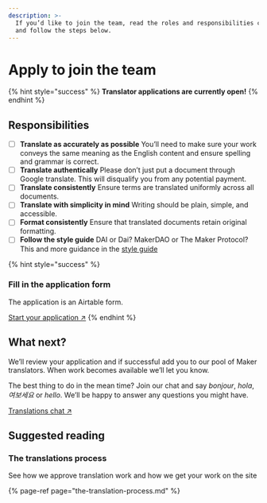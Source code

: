 ```yaml
---
description: >-
  If you’d like to join the team, read the roles and responsibilities carefully
  and follow the steps below.
---
```


# Apply to join the team

{% hint style="success" %}
**Translator applications are currently open!**
{% endhint %}

## Responsibilities

* [ ] **Translate as accurately as possible**  You’ll need to make sure your work conveys the same meaning as the English content and ensure spelling and grammar is correct. 
* [ ] **Translate authentically**  Please don’t just put a document through Google translate. This will disqualify you from any potential payment. 
* [ ] **Translate consistently**  Ensure terms are translated uniformly across all documents. 
* [ ] **Translate with simplicity in mind**  Writing should be plain, simple, and accessible. 
* [ ] **Format consistently**  Ensure that translated documents retain original formatting. 
* [ ] **Follow the style guide**  DAI or Dai? MakerDAO or The Maker Protocol? This and more guidance in the [style guide](../content/writing-style-guide.md)

{% hint style="success" %}
### Fill in the application form

The application is an Airtable form.

[Start your application ↗](https://airtable.com/shr415iT3e8S8nuzS)
{% endhint %}

## What next?

We’ll review your application and if successful add you to our pool of Maker translators. When work becomes available we’ll let you know.

The best thing to do in the mean time? Join our chat and say _bonjour_, _hola_, _여보세요_ or _hello_. We’ll be happy to answer any questions you might have.

[Translations chat ↗](https://chat.makerdao.com/channel/translation)

## Suggested reading

### The translations process

See how we approve translation work and how we get your work on the site

{% page-ref page="the-translation-process.md" %}

